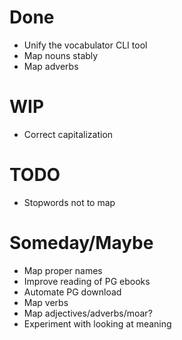 # Done

* Unify the vocabulator CLI tool
* Map nouns stably
* Map adverbs

# WIP

* Correct capitalization

# TODO

* Stopwords not to map

# Someday/Maybe

* Map proper names
* Improve reading of PG ebooks
* Automate PG download
* Map verbs
* Map adjectives/adverbs/moar?
* Experiment with looking at meaning
